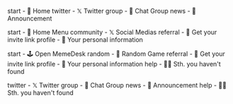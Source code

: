 start - 💎 Home
twitter -  𝕏 Twitter
group - 👥 Chat Group
news - 🎉 Announcement



start - 💎 Home Menu
community - 𝕏 Social Medias
referral - 🎁 Get your invite link
profile - 👤 Your personal information


start - 🕹 Open MemeDesk
random - 🎲 Random Game
referral - 🎁 Get your invite link
profile - 👤 Your personal information
help - 🙋‍♂️ Sth. you haven't found


twitter -  𝕏 Twitter
group - 👥 Chat Group
news - 🎉 Announcement
help - 🙋‍♂️ Sth. you haven't found